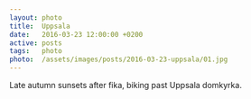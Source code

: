 ```yaml
---
layout: photo
title:  Uppsala
date:   2016-03-23 12:00:00 +0200
active: posts
tags:   photo
photo:  /assets/images/posts/2016-03-23-uppsala/01.jpg
---
```


Late autumn sunsets after fika, biking past Uppsala domkyrka.

